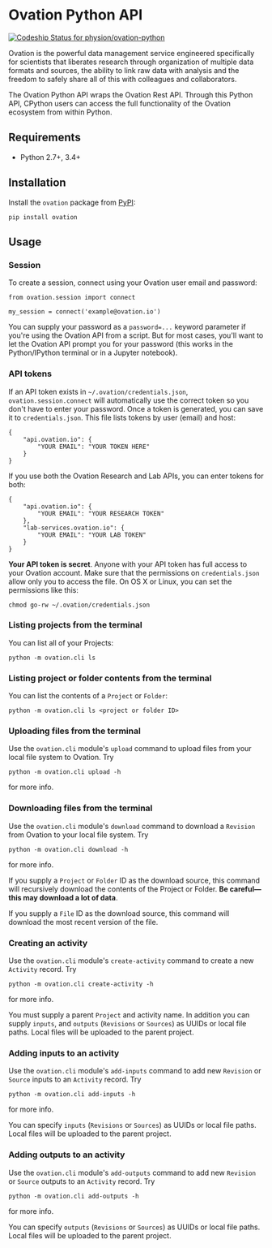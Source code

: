 # Ovation Python API

[ ![Codeship Status for physion/ovation-python](https://codeship.com/projects/4349c120-e3e2-0133-8c41-5e6dd4ce3e38/status?branch=master)](https://codeship.com/projects/146183)

Ovation is the powerful data management service engineered specifically for scientists that liberates research through organization of multiple data formats and sources, the ability to link raw data with analysis and the freedom to safely share all of this with colleagues and collaborators.

The Ovation Python API wraps the Ovation Rest API. Through this Python API, CPython users can access the full functionality of the Ovation ecosystem from within Python. 


## Requirements

* Python 2.7+, 3.4+

## Installation

Install the `ovation` package from [PyPI](http://pypi.python.org):

	pip install ovation


## Usage

### Session

To create a session, connect using your Ovation user email and password:

    from ovation.session import connect

    my_session = connect('example@ovation.io')


You can supply your password as a `password=...` keyword parameter if you're using the Ovation API from a script. But for most cases, you'll want to let the Ovation API prompt you for your password (this works in the Python/IPython terminal or in a Jupyter notebook).

### API tokens

If an API token exists in `~/.ovation/credentials.json`, `ovation.session.connect` will automatically use the correct token so you don't have to enter your password. Once a token is generated, you can save it to `credentials.json`. This file lists tokens by user (email) and host:

```
{
    "api.ovation.io": {
        "YOUR EMAIL": "YOUR TOKEN HERE"
    }
}
```

If you use both the Ovation Research and Lab APIs, you can enter tokens for both:

```
{
    "api.ovation.io": {
        "YOUR EMAIL": "YOUR RESEARCH TOKEN"
    },
    "lab-services.ovation.io": {
        "YOUR EMAIL": "YOUR LAB TOKEN"
    }
}
```

**Your API token is secret**. Anyone with your API token has full access to your Ovation account. Make sure that the permissions on `credentials.json` allow only you to access the file. On OS X or Linux, you can set the permissions like this:

	chmod go-rw ~/.ovation/credentials.json


### Listing projects from the terminal

You can list all of your Projects:

    python -m ovation.cli ls
    
### Listing project or folder contents from the terminal

You can list the contents of a `Project` or `Folder`:

    python -m ovation.cli ls <project or folder ID>

### Uploading files from the terminal

Use the `ovation.cli` module's `upload` command to upload files from your local file system to Ovation. Try

    python -m ovation.cli upload -h

for more info.

### Downloading files from the terminal

Use the `ovation.cli` module's `download` command to download a `Revision` from Ovation to your local file system. Try

    python -m ovation.cli download -h

for more info.

If you supply a `Project` or `Folder` ID as the download source, this command will recursively download the contents of the Project or Folder. **Be careful—this may download a lot of data**.

If you supply a `File` ID as the download source, this command will download the most recent version of the file.

### Creating an activity

Use the `ovation.cli` module's `create-activity` command to create a new `Activity` record. Try

    python -m ovation.cli create-activity -h
    
for more info.

You must supply a parent `Project` and activity name. In addition you can supply `inputs`, and `outputs` (`Revisions` or `Sources`) as UUIDs or local file paths. Local files will be uploaded to the parent project.

### Adding inputs to an activity

Use the `ovation.cli` module's `add-inputs` command to add new `Revision` or `Source` inputs to an `Activity` record. Try

    python -m ovation.cli add-inputs -h
    
for more info.

You can specify `inputs` (`Revisions` or `Sources`) as UUIDs or local file paths. Local files will be uploaded to the parent project.

### Adding outputs to an activity

Use the `ovation.cli` module's `add-outputs` command to add new `Revision` or `Source` outputs to an `Activity` record. Try

    python -m ovation.cli add-outputs -h
    
for more info.

You can specify `outputs` (`Revisions` or `Sources`) as UUIDs or local file paths. Local files will be uploaded to the parent project.
